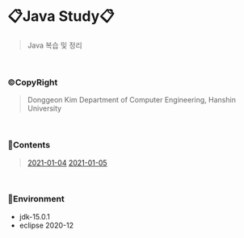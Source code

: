 # 📋Java Study📋

> Java 복습 및 정리

<br>

### ©CopyRight

> Donggeon Kim
> Department of Computer Engineering, Hanshin University

<br>

### 📒Contents
> [2021-01-04](https://github.com/DongGeon0908/Java/tree/master/2021-01-04)
> [2021-01-05](https://github.com/DongGeon0908/Java/tree/master/2021-01-05)

<br>

### 🔧Environment
  - jdk-15.0.1
  - eclipse 2020-12

<br>
